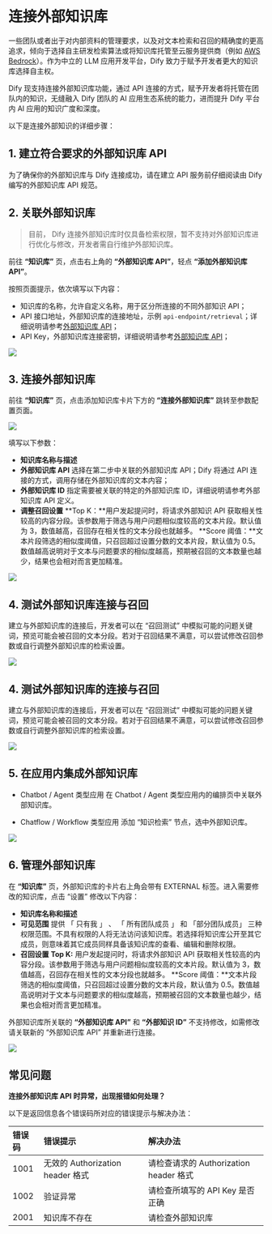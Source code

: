 # 连接外部知识库

一些团队或者出于对内部资料的管理要求，以及对文本检索和召回的精确度的更高追求，倾向于选择自主研发检索算法或将知识库托管至云服务提供商（例如 [AWS Bedrock](https://aws.amazon.com/bedrock/)）。作为中立的 LLM 应用开发平台，Dify 致力于赋予开发者更大的知识库选择自主权。

Dify 现支持连接外部知识库功能，通过 API 连接的方式，赋予开发者将托管在团队内的知识，无缝融入 Dify 团队的 AI 应用生态系统的能力，进而提升 Dify 平台内 AI 应用的知识广度和深度。

以下是连接外部知识的详细步骤：

## 1. 建立符合要求的外部知识库 API

为了确保你的外部知识库与 Dify 连接成功，请在建立 API 服务前仔细阅读由 Dify 编写的外部知识库 API 规范。

## 2. 关联外部知识库

> 目前， Dify 连接外部知识库时仅具备检索权限，暂不支持对外部知识库进行优化与修改，开发者需自行维护外部知识库。

前往 **“知识库”** 页，点击右上角的 **“外部知识库 API”**，轻点 **“添加外部知识库 API”**。

按照页面提示，依次填写以下内容：

- 知识库的名称，允许自定义名称，用于区分所连接的不同外部知识 API；
- API 接口地址，外部知识库的连接地址，示例 `api-endpoint/retrieval`；详细说明请参考[外部知识库 API](https://docs.dify.ai/zh-hans/guides/knowledge-base/external-knowledge-api-documentation)；
- API Key，外部知识库连接密钥，详细说明请参考[外部知识库 API](https://docs.dify.ai/zh-hans/guides/knowledge-base/external-knowledge-api-documentation)；

![](../../../img/connect-external-knowledge-01.png)

## 3. 连接外部知识库

前往 **“知识库”** 页，点击添加知识库卡片下方的 **“连接外部知识库”** 跳转至参数配置页面。

![](../../../img/connect-external-knowledge-02.png)

填写以下参数：

- **知识库名称与描述**
- **外部知识库 API**
    选择在第二步中关联的外部知识库 API；Dify 将通过 API 连接的方式，调用存储在外部知识库的文本内容；
- **外部知识库 ID**
    指定需要被关联的特定的外部知识库 ID，详细说明请参考外部知识库 API 定义。
- **调整召回设置**
    **Top K：**用户发起提问时，将请求外部知识 API 获取相关性较高的内容分段。该参数用于筛选与用户问题相似度较高的文本片段。默认值为 3，数值越高，召回存在相关性的文本分段也就越多。
    **Score 阈值：**文本片段筛选的相似度阈值，只召回超过设置分数的文本片段，默认值为 0.5。数值越高说明对于文本与问题要求的相似度越高，预期被召回的文本数量也越少，结果也会相对而言更加精准。

![](../../../img/connect-external-knowledge-03.png)

## 4. 测试外部知识库连接与召回

建立与外部知识库的连接后，开发者可以在 “召回测试” 中模拟可能的问题关键词，预览可能会被召回的文本分段。若对于召回结果不满意，可以尝试修改召回参数或自行调整外部知识库的检索设置。

![](../../../img/connect-external-knowledge-04.png)

## 4. 测试外部知识库的连接与召回

建立与外部知识库的连接后，开发者可以在 “召回测试” 中模拟可能的问题关键词，预览可能会被召回的文本分段。若对于召回结果不满意，可以尝试修改召回参数或自行调整外部知识库的检索设置。

![](../../../img/connect-external-knowledge-05.png)

## 5. 在应用内集成外部知识库

- Chatbot / Agent 类型应用
    在 Chatbot / Agent 类型应用内的编排页中关联外部知识库。

- Chatflow / Workflow 类型应用
    添加 “知识检索” 节点，选中外部知识库。

![](../../../img/connect-external-knowledge-05-01.png)

## 6. 管理外部知识库

在 **“知识库”** 页，外部知识库的卡片右上角会带有 EXTERNAL 标签。进入需要修改的知识库，点击 “设置” 修改以下内容：

- **知识库名称和描述**
- **可见范围**
    提供 「 只有我 」 、 「 所有团队成员 」 和 「部分团队成员」 三种权限范围。不具有权限的人将无法访问该知识库。若选择将知识库公开至其它成员，则意味着其它成员同样具备该知识库的查看、编辑和删除权限。
- **召回设置**
    **Top K:** 用户发起提问时，将请求外部知识 API 获取相关性较高的内容分段。该参数用于筛选与用户问题相似度较高的文本片段。默认值为 3，数值越高，召回存在相关性的文本分段也就越多。
    **Score 阈值：**文本片段筛选的相似度阈值，只召回超过设置分数的文本片段，默认值为 0.5。数值越高说明对于文本与问题要求的相似度越高，预期被召回的文本数量也越少，结果也会相对而言更加精准。

外部知识库所关联的 **“外部知识库 API”** 和 **“外部知识 ID”** 不支持修改，如需修改请关联新的 “外部知识库 API” 并重新进行连接。

![](../../../img/connect-external-knowledge-06.png)

## 常见问题

**连接外部知识库 API 时异常，出现报错如何处理？**

以下是返回信息各个错误码所对应的错误提示与解决办法：

| 错误码 | 错误提示 | 解决办法 |
| :--- | :--- | :--- |
| 1001 | 无效的 Authorization header 格式 | 请检查请求的 Authorization header 格式 |
| 1002 | 验证异常 | 请检查所填写的 API Key 是否正确 |
| 2001 | 知识库不存在 | 请检查外部知识库 |
